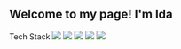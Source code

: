 ##  Welcome to my page! I'm Ida 

Tech Stack
![](
https://img.icons8.com/color/24/000000/react-native.png) 
![](
https://img.icons8.com/color/24/000000/html-5.png)
![](
https://img.icons8.com/color/24/000000/css3.png)
![](
https://img.icons8.com/color/24/000000/angularjs.png)
![](
https://img.icons8.com/color/24/000000/mongodb.png)






